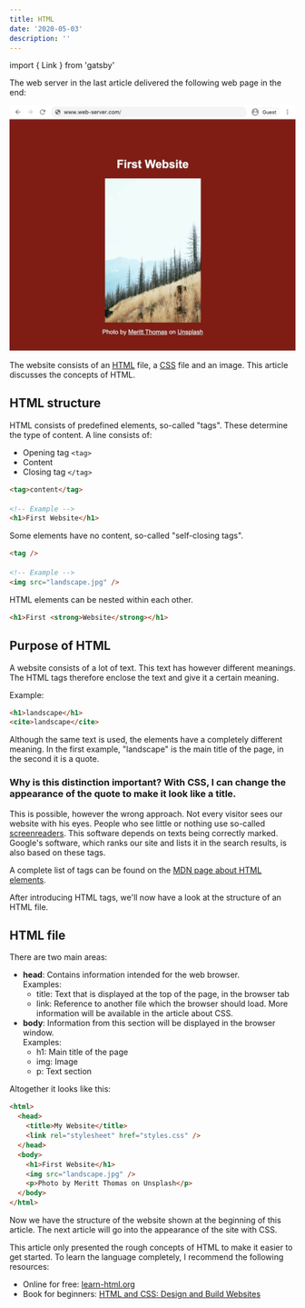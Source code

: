 ```yaml
---
title: HTML
date: '2020-05-03'
description: ''
---
```


import { Link } from 'gatsby'

The web server in the <Link to='/en/blog/webserver'>last article</Link> delivered the following web page in the end:

![Browser window, which displays a web page with a title and an image](./web-server-website.jpg)

The website consists of an <a href="https://developer.mozilla.org/en-US/docs/Web/HTML" target="_blank" rel="noopener noreferrer">HTML</a> file, a <a href="https://developer.mozilla.org/en-US/docs/Web/CSS" target="_blank" rel="noopener noreferrer">CSS</a> file and an image. This article discusses the concepts of HTML.

## HTML structure

HTML consists of predefined elements, so-called "tags". These determine the type of content. A line consists of:

- Opening tag `<tag>`
- Content
- Closing tag `</tag>`

```html
<tag>content</tag>

<!-- Example -->
<h1>First Website</h1>
```

Some elements have no content, so-called "self-closing tags".

```html
<tag />

<!-- Example -->
<img src="landscape.jpg" />
```

HTML elements can be nested within each other.

```html
<h1>First <strong>Website</strong></h1>
```

## Purpose of HTML

A website consists of a lot of text. This text has however different meanings. The HTML tags therefore enclose the text and give it a certain meaning.

Example:

```html
<h1>landscape</h1>
<cite>landscape</cite>
```

Although the same text is used, the elements have a completely different meaning. In the first example, "landscape" is the main title of the page, in the second it is a quote.

### Why is this distinction important? With CSS, I can change the appearance of the quote to make it look like a title.

This is possible, however the wrong approach. Not every visitor sees our website with his eyes. People who see little or nothing use so-called <a href="https://webaccess.berkeley.edu/ask-pecan/what-is-a-screen-reader" target="_blank" rel="noopener noreferrer">screenreaders</a>. This software depends on texts being correctly marked.<br />
Google's software, which ranks our site and lists it in the search results, is also based on these tags.

A complete list of tags can be found on the <a href="https://developer.mozilla.org/en-US/docs/Web/HTML/Element" target="_blank" rel="noopener noreferrer">MDN page about HTML elements</a>.

After introducing HTML tags, we'll now have a look at the structure of an HTML file.

## HTML file

There are two main areas:

- **head**: Contains information intended for the web browser.<br />
  Examples:
  - title: Text that is displayed at the top of the page, in the browser tab
  - link: Reference to another file which the browser should load. More information will be available in the article about CSS.
- **body**: Information from this section will be displayed in the browser window.<br />
  Examples:
  - h1: Main title of the page
  - img: Image
  - p: Text section

Altogether it looks like this:

```html
<html>
  <head>
    <title>My Website</title>
    <link rel="stylesheet" href="styles.css" />
  </head>
  <body>
    <h1>First Website</h1>
    <img src="landscape.jpg" />
    <p>Photo by Meritt Thomas on Unsplash</p>
  </body>
</html>
```

Now we have the structure of the website shown at the beginning of this article. The next article will go into the appearance of the site with CSS.

This article only presented the rough concepts of HTML to make it easier to get started. To learn the language completely, I recommend the following resources:

- Online for free: <a href="https://www.learn-html.org/" target="_blank">learn-html.org</a>
- Book for beginners: <a href="https://amzn.to/2S94gz6" target="_blank">HTML and CSS: Design and Build Websites</a>
